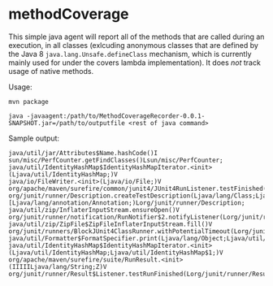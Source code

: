 # methodCoverage

This simple java agent will report all of the methods that are called during an execution, in all classes (exlcuding anonymous classes that are defined by the Java 8 `java.lang.Unsafe.defineClass` mechanism, which is currently mainly used for under the covers lambda implementation). It does *not* track usage of native methods.

Usage:

`mvn package`

`java -javaagent:/path/to/MethodCoverageRecorder-0.0.1-SNAPSHOT.jar=/path/to/outputfile <rest of java command>`

Sample output:

```
java/util/jar/Attributes$Name.hashCode()I
sun/misc/PerfCounter.getFindClasses()Lsun/misc/PerfCounter;
java/util/IdentityHashMap$IdentityHashMapIterator.<init>(Ljava/util/IdentityHashMap;)V
java/io/FileWriter.<init>(Ljava/io/File;)V
org/apache/maven/surefire/common/junit4/JUnit4RunListener.testFinished(Lorg/junit/runner/Description;)V
org/junit/runner/Description.createTestDescription(Ljava/lang/Class;Ljava/lang/String;[Ljava/lang/annotation/Annotation;)Lorg/junit/runner/Description;
java/util/zip/InflaterInputStream.ensureOpen()V
org/junit/runner/notification/RunNotifier$2.notifyListener(Lorg/junit/runner/notification/RunListener;)V
java/util/zip/ZipFile$ZipFileInflaterInputStream.fill()V
org/junit/runners/BlockJUnit4ClassRunner.withPotentialTimeout(Lorg/junit/runners/model/FrameworkMethod;Ljava/lang/Object;Lorg/junit/runners/model/Statement;)Lorg/junit/runners/model/Statement;
java/util/Formatter$FormatSpecifier.print(Ljava/lang/Object;Ljava/util/Locale;)V
java/util/IdentityHashMap$IdentityHashMapIterator.<init>(Ljava/util/IdentityHashMap;Ljava/util/IdentityHashMap$1;)V
org/apache/maven/surefire/suite/RunResult.<init>(IIIIILjava/lang/String;Z)V
org/junit/runner/Result$Listener.testRunFinished(Lorg/junit/runner/Result;)V
```